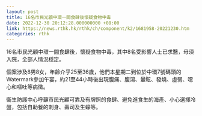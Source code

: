 ```yaml
---
layout: post
title: 16名市民光顧中環一間食肆後懷疑食物中毒
date: 2022-12-30 20:12:28.000000000 +08:00
link: https://news.rthk.hk/rthk/ch/component/k2/1681958-20221230.htm
categories: rthk
---
```


16名市民光顧中環一間食肆後，懷疑食物中毒，其中8名受影響人士已求醫，毋須入院，全部人情況穩定。

個案涉及8男8女，年齡介乎25至36歲，他們本星期二到位於中環7號碼頭的Watermark參加午宴，約21至44小時後出現腹痛、腹瀉、暈眩、發燒、虛弱、噁心和嘔吐等病徵。

衞生防護中心呼籲市民光顧可靠及有牌照的食肆、避免進食生的海產、小心選擇冷盤，包括自助餐的刺身、壽司及生蠔等。
